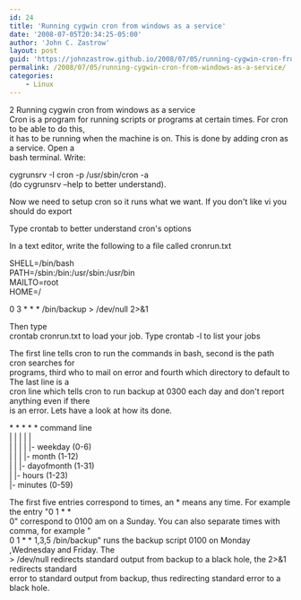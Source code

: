 ```yaml
---
id: 24
title: 'Running cygwin cron from windows as a service'
date: '2008-07-05T20:34:25-05:00'
author: 'John C. Zastrow'
layout: post
guid: 'https://johnzastrow.github.io/2008/07/05/running-cygwin-cron-from-windows-as-a-service/'
permalink: /2008/07/05/running-cygwin-cron-from-windows-as-a-service/
categories:
    - Linux
---
```


2 Running cygwin cron from windows as a service  
Cron is a program for running scripts or programs at certain times. For cron to be able to do this,  
it has to be running when the machine is on. This is done by adding cron as a service. Open a  
bash terminal. Write:

cygrunsrv -I cron -p /usr/sbin/cron -a  
(do cygrunsrv –help to better understand).

Now we need to setup cron so it runs what we want. If you don't like vi you should do export

Type crontab to better understand cron's options

In a text editor, write the following to a file called cronrun.txt

SHELL=/bin/bash  
PATH=/sbin:/bin:/usr/sbin:/usr/bin  
MAILTO=root  
HOME=/

0 3 \* \* \* /bin/backup &gt; /dev/null 2&gt;&amp;1

Then type  
crontab cronrun.txt to load your job. Type crontab -l to list your jobs

The first line tells cron to run the commands in bash, second is the path cron searches for  
programs, third who to mail on error and fourth which directory to default to The last line is a  
cron line which tells cron to run backup at 0300 each day and don't report anything even if there  
is an error. Lets have a look at how its done.

\* \* \* \* \* command line  
| | | | |  
| | | | |- weekday (0-6)  
| | | |- month (1-12)  
| | |- dayofmonth (1-31)  
| |- hours (1-23)  
|- minutes (0-59)

The first five entries correspond to times, an \* means any time. For example the entry "0 1 \* \*  
0" correspond to 0100 am on a Sunday. You can also separate times with comma, for example "  
0 1 \* \* 1,3,5 /bin/backup" runs the backup script 0100 on Monday ,Wednesday and Friday. The  
&gt; /dev/null redirects standard output from backup to a black hole, the 2&gt;&amp;1 redirects standard  
error to standard output from backup, thus redirecting standard error to a black hole.
